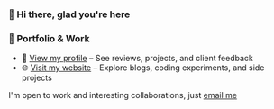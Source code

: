 ### 👋 Hi there, glad you're here

### 📂 Portfolio & Work
- 🌟 [View my profile](https://www.fiverr.com/digiblankcanvas) – See reviews, projects, and client feedback  
- 🌐 [Visit my website](https://sonusfolio.com) – Explore blogs, coding experiments, and side projects

I'm open to work and interesting collaborations, just [email me](mailto:sayhellotosonu@gmail.com)

